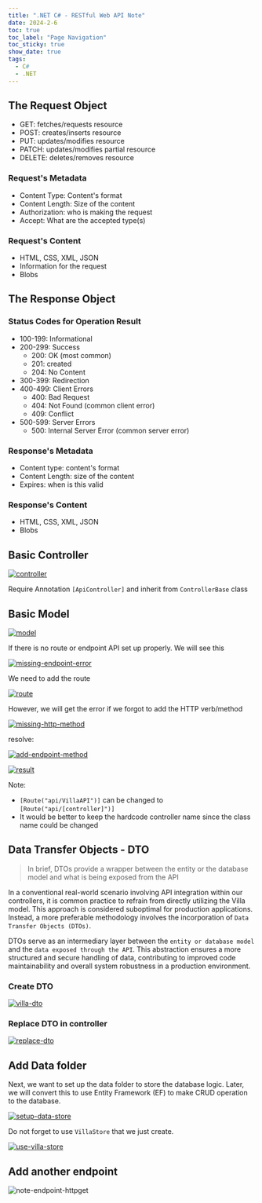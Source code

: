 ```yaml
---
title: ".NET C# - RESTful Web API Note"
date: 2024-2-6
toc: true
toc_label: "Page Navigation"
toc_sticky: true
show_date: true
tags:
  - C#
  - .NET
---
```


## The Request Object

- GET: fetches/requests resource
- POST: creates/inserts resource
- PUT: updates/modifies resource
- PATCH: updates/modifies partial resource
- DELETE: deletes/removes resource

### Request's Metadata

- Content Type: Content's format
- Content Length: Size of the content
- Authorization: who is making the request
- Accept: What are the accepted type(s)

### Request's Content

- HTML, CSS, XML, JSON
- Information for the request
- Blobs

## The Response Object

### Status Codes for Operation Result

- 100-199: Informational
- 200-299: Success
  - 200: OK (most common)
  - 201: created
  - 204: No Content
- 300-399: Redirection
- 400-499: Client Errors
  - 400: Bad Request
  - 404: Not Found (common client error)
  - 409: Conflict
- 500-599: Server Errors
  - 500: Internal Server Error (common server error)

### Response's Metadata

- Content type: content's format
- Content Length: size of the content
- Expires: when is this valid

### Response's Content

- HTML, CSS, XML, JSON
- Blobs

## Basic Controller

[![controller](/assets/images/2024-02-06_11-21-23-basic-controller-dotnet.png)](/assets/images/2024-02-06_11-21-23-basic-controller-dotnet.png)

Require Annotation `[ApiController]` and inherit from `ControllerBase` class

## Basic Model

[![model](/assets/images/2024-02-06_11-24-55-basic-model.png)](/assets/images/2024-02-06_11-24-55-basic-model.png)

If there is no route or endpoint API set up properly. We will see this

[![missing-endpoint-error](/assets/images/2024-02-06_11-27-47-no-route-error.png)](/assets/images/2024-02-06_11-27-47-no-route-error.png)

We need to add the route

[![route](/assets/images/2024-02-06_11-29-42-add-route.png)](/assets/images/2024-02-06_11-29-42-add-route.png)

However, we will get the error if we forgot to add the HTTP verb/method

[![missing-http-method](/assets/images/2024-02-06_11-30-54-missing-http-method.png)](/assets/images/2024-02-06_11-30-54-missing-http-method.png)

resolve:

[![add-endpoint-method](/assets/images/2024-02-06_11-32-12-add-get-endpoint.png)](/assets/images/2024-02-06_11-32-12-add-get-endpoint.png)

[![result](/assets/images/2024-02-06_11-33-05-result.png)](/assets/images/2024-02-06_11-33-05-result.png)

Note:

- `[Route("api/VillaAPI")]` can be changed to `[Route("api/[controller]")]`
- It would be better to keep the hardcode controller name since the class name could be changed

## Data Transfer Objects - DTO

> In brief, DTOs provide a wrapper between the entity or the database model and what is being exposed from the API

In a conventional real-world scenario involving API integration within our controllers, it is common practice to refrain from directly utilizing the Villa model. This approach is considered suboptimal for production applications. Instead, a more preferable methodology involves the incorporation of `Data Transfer Objects (DTOs)`.

DTOs serve as an intermediary layer between the `entity or database model` and the `data exposed through the API`. This abstraction ensures a more structured and secure handling of data, contributing to improved code maintainability and overall system robustness in a production environment.

### Create DTO

[![villa-dto](/assets/images/2024-02-06_11-43-15-create-villa-dto.png)](/assets/images/2024-02-06_11-43-15-create-villa-dto.png)

### Replace DTO in controller

[![replace-dto](/assets/images/2024-02-06_11-44-22-replace-dto.png)](/assets/images/2024-02-06_11-44-22-replace-dto.png)

## Add Data folder

Next, we want to set up the data folder to store the database logic. Later, we will convert this to use Entity Framework (EF) to make CRUD operation to the database.

[![setup-data-store](/assets/images/2024-02-06_11-48-43-setup-datastore.png)](/assets/images/2024-02-06_11-48-43-setup-datastore.png)

Do not forget to use `VillaStore` that we just create.

[![use-villa-store](/assets/images/2024-02-06_11-51-31-use-villastore.png)](/assets/images/2024-02-06_11-51-31-use-villastore.png)

## Add another endpoint

![note-endpoint-httpget](/assets/images/2024-02-06_11-54-58-note.png)